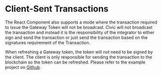 # Client-Sent Transactions

The React Component also supports a mode where the transaction required to issue the Gateway Token will not be broadcast. Civic will not broadcast the transaction and instead it is the responsibility of the integrator to either sign and send the transaction or just send the transaction based on the signatures requirement of the Transaction.

When refreshing a Gateway token, the token will not need to be signed by the client. The client is only responsible for sending the transaction to the blockchain so the token can be refreshed. Please refer to the example project on [Github](https://github.com/civicteam/civic-pass-template).

